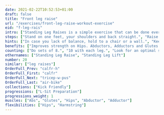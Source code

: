 ```yaml
---
date: 2021-02-22T10:52:53+01:00
draft: false
title: "Front leg raise"
url: "/exercises/front-leg-raise-workout-exercise"
eid: "f-leg-rais"
intro: ["Standing Leg Raises is a simple exercise that can be done everywhere. Focused on your legs, its easy enough to do without preparation, yet hard to do repeatedly.."]
steps: ["Stand on one feet, your shoulders and back straight.", "Raise one leg to the front, until it is parallel to the ground.", "Wait a few seconds on that position.", "Bring the leg back down. This is one repetition."]
hints: ["In case you lack of balance, hold to a chair or a wall.", "Keep your body stable. Only the leg should move."]
benefits: ["Improves strength on Hips. Abductors, Adductors and Glutes.", "Improves balance."]
counting: ["Do sets of 8.", "10 with each leg.", "Look for an optimal situation to repeat this exercise, such as when entering your home-office."]
othernames: ["Standing Leg Raise", "Standing Leg Lift"]
number: 20
similar: ["leg raises"]
OrderFull_Prev: "calfr-h"
OrderFull_First: "calfr"
OrderFull_Next: "tricep-w-pus"
OrderFull_Last: "air-bike"
collections: ["Kick Friendly"]
progressions: ["L-Sit Preparation"]
progressions_weight: 1
muscles: ["Abs", "Glutes", "Hips", "Abductor", "Adductor"]
flexibilities: ["Hips", "Harmstring"]
---
```

